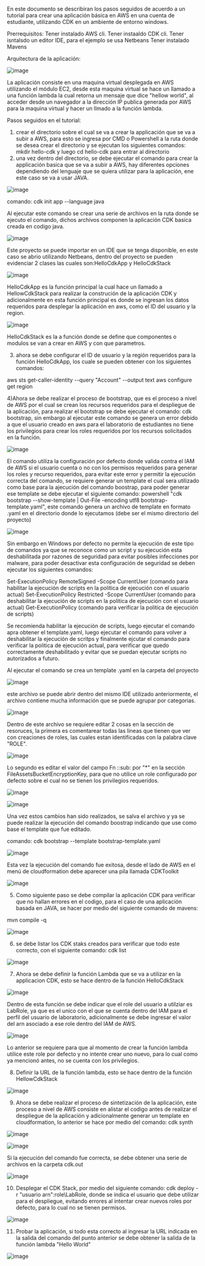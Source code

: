 En este documento se describiran los pasos seguidos de acuerdo a un tutorial para crear una aplicación básica en AWS en una cuenta de estudiante, utilizando CDK en un ambiente de entorno windows.

Prerrequisitos:
Tener instalado AWS cli.
Tener instaaldo CDK cli.
Tener isntalsdo un editor IDE, para el ejemplo se usa Netbeans
Tener instalado Mavens

Arquitectura de la aplicación:

![image](https://github.com/user-attachments/assets/ebf8ccb4-6910-42bc-a4c2-de2ec6f10272)

La aplicación consiste en una maquina virtual desplegada en AWS utilizando el módulo EC2, desde esta maquina virtual se hace un llamado a una función lambda la cual retorna un mensaje que dice "hellow world", al acceder desde un navegador a la dirección IP publica generada por AWS para la maquina virtual y hacer un llmado a la función lambda.

Pasos seguidos en el tutorial:
1) crear el directorio sobre el cual se va a crear la applicación que se va a subir a AWS, para esto se ingresa por CMD o Powershell a la ruta donde se desea crear el directorio y se ejecutan los siguientes comandos:
   mkdir hello-cdk y luego cd hello-cdk para entrar al directorio
2) una vez dentro del directorio, se debe ejecutar el comando para crear la applicación basica que se va a subir a AWS, hay diferentes opciones dependiendo del lenguaje que se quiera utilizar para la aplicación, ene este caso se va a usar JAVA.

![image](https://github.com/user-attachments/assets/9bcb57ec-f074-4e0c-9cf0-f480e5184127)

comando: cdk init app --language java

Al ejecutar este comando se crear una serie de archivos en la ruta donde se ejecuto el comando, dichos archivos componen la aplicación CDK basica creada en codigo java.

![image](https://github.com/user-attachments/assets/754336f6-cc6b-4aac-a346-ee31610ae20d)


Este proyecto se puede importar en un IDE que se tenga disponible, en este caso se abrio utilizando Netbeans, dentro del proyecto se pueden evidenciar 2 clases las cuales son:HelloCdkApp y HelloCdkStack

![image](https://github.com/user-attachments/assets/179c2706-fec2-4538-899d-dd95f3e2de53)

HelloCdkApp es la función principal la cual hace un llamado a HellowCdkStack para realizar la construción de la aplicación CDK y adicionalmente en esta función principal es donde se ingresan los datos requeridos para desplegar la aplicación en aws, como el ID del usuario y la region.

![image](https://github.com/user-attachments/assets/955cedca-acd1-4add-9157-0960d29444c6)

HelloCdkStack es la a función donde se define que componentes o modulos se van a crear en AWS y con que parametros.

3) ahora se debe configurar el ID de usuario y la región requeridos para la función HelloCdkApp, los cuale se pueden obtener con los siguientes comandos:

aws sts get-caller-identity --query "Account" --output text
aws configure get region

4)Ahora se debe realizar el proceso de bootstrap, que es el proceso a nivel de AWS por el cual se crean los recursos requeridos para el despliegue de la aplicación, para realizar el bootstrap se debe ejecutar el comando: cdk bootstrap, sin embargo al ejecutar este comando se genera un error debido a que el usuario creado en aws para el laboratorio de estudiantes no tiene los privilegios para crear los roles requeridos por los recursos solicitados en la función.

![image](https://github.com/user-attachments/assets/d2a82b8e-ebd9-49ad-80d7-dbedeca5ea1f)

El comando utiliza la configuración por defecto donde valida contra el IAM de AWS si el usuario cuenta o no con los permisos requeridos para generar los roles y recurso requeridos, para evitar este error y permitir la ejecución correcta del comando, se requiere generar un template el cual sera utilizado como base para la ajecución del comando boostrap, para poder generar ese template se debe ejecutar el siguiente comando: powershell "cdk bootstrap --show-template | Out-File -encoding utf8 bootstrap-template.yaml", este comando genera un archivo de template en formato .yaml en el directorio donde lo ejecutamos (debe ser el mismo directorio del proyecto)

![image](https://github.com/user-attachments/assets/5a86b3e6-e906-4090-a5b9-781b27f3aacc)

Sin embargo en Windows por defecto no permite la ejecución de este tipo de comandos ya que se reconoce como un script y su ejecución esta deshabilitada por razones de seguridad para evitar posibles infecciones por malware, para poder desactivar esta configuración de seguridad se deben ejecutar los siguientes comandos:

Set-ExecutionPolicy RemoteSigned -Scope CurrentUser (comando para habilitar la ejecución de scripts en la politica de ejecución con el usuario actual)
Set-ExecutionPolicy Restricted -Scope CurrentUser (comando para deshabilitar la ejecución de scripts en la politica de ejecución con el usuario actual)
Get-ExecutionPolicy (comando para verificar la politica de ejecución de scripts)

Se recomienda habilitar la ejecución de scripts, luego ejecutar el comando apra obtener el template.yaml, luego ejecutar el comando para volver a deshabilitar la ejecución de scritps y finalmente ejcutar el comando para verificar la politica de ejecución actual, para verificar que quedo correctamente deshabilitado y evitar que se puedan ejecutar scripts no autorizados a futuro.

Al ejecutar el comando se crea un template .yaml en la carpeta del proyecto

![image](https://github.com/user-attachments/assets/0f2b1e05-b44f-420a-b25f-40fea60155ab)

este archivo se puede abrir dentro del mismo IDE utilizado anteriormente, el archivo contiene mucha información que se puede agrupar por categorias.

![image](https://github.com/user-attachments/assets/e8b5487b-37b5-464b-a6de-22508e51b135)

Dentro de este archivo se requiere editar  2 cosas en la sección de resoruces, la primera es comentarear todas las lineas que tienen que ver con creaciones de roles, las cuales estan identificadas con la palabra clave "ROLE".

![image](https://github.com/user-attachments/assets/c71704f8-f5e9-47af-95fe-b844cb6b5722)

Lo segundo es editar el valor del campo Fn ::sub: por "*" en la sección FileAssetsBucketEncryptionKey, para que no utilice un role configurado por defecto sobre el cual no se tienen los privilegios requeridos.

![image](https://github.com/user-attachments/assets/c4ada224-df59-4dfe-a66e-b72d191205c9)

![image](https://github.com/user-attachments/assets/144d2eed-f1db-4629-97be-67119e7688de)

Una vez estos cambios han sido realizados, se salva el archivo y ya se puede realizar la ejecución del comando boostrap indicando que use como base el template que fue editado.

comando: cdk bootstrap --template bootstrap-template.yaml

![image](https://github.com/user-attachments/assets/a1c24add-008e-465a-90c8-1c32df3e8627)

Esta vez la ejecución del comando fue exitosa, desde el lado de AWS en el menú de cloudformation debe aparecer una pila llamada CDKToolkit

![image](https://github.com/user-attachments/assets/fc14d44d-d66b-4a12-90cd-cacc167b3867)

5) Como siguiente paso se debe compilar la aplicación CDK para verificar que no hallan errores en el codigo, para el caso de una aplicación basada en JAVA, se hacer por medio del siguiente comando de mavens:

mvn compile -q

![image](https://github.com/user-attachments/assets/4a4f561f-1ad9-4d94-ba26-d1729f1b9d67)

6) se debe listar los CDK staks creados para verificar que todo este correcto, con el siguiente comando: cdk list

![image](https://github.com/user-attachments/assets/b3cfc91e-8f48-4091-b725-709e3e5eaed8)

7) Ahora se debe definir la función Lambda que se va a utilizar en la applicacion CDK, esto se hace dentro de la función HelloCdkStack

![image](https://github.com/user-attachments/assets/4b673b7a-63e8-4ea1-8e53-1bcac1999c55)

Dentro de esta función se debe indicar que el role del usuario a utilziar es LabRole, ya que es el unico con el que se cuenta dentro del IAM para el perfil del usuario de laboratorio, adicionalmente se debe ingresar el valor del arn asociado a ese role dentro del IAM de AWS.

![image](https://github.com/user-attachments/assets/2b985621-a622-43ec-ac2f-554dac63e17f)

Lo anterior se requiere para que al momento de crear la función lambda utilice este role por defecto y no intente crear uno nuevo, para lo cual como ya mencionó antes, no se cuenta con los privilegios.

8) Definir la URL de la función lambda, esto se hace dentro de la función HellowCdkStack

![image](https://github.com/user-attachments/assets/a92a3f6f-3c7a-4ca5-9901-23cf86ecfa92)

9) Ahora se debe realizar el proceso de sintetización de la aplicación, este proceso a nivel de AWS consiste en alistar el codigo antes de realizar el despliegue de la aplicación y adicionalmente generar un template en cloudformation, lo anterior se hace por medio del comando: cdk synth

![image](https://github.com/user-attachments/assets/4094902a-dacf-4baa-b6d5-f812689bb2c2)

![image](https://github.com/user-attachments/assets/55699d98-4807-4ea4-ad82-97591cb1368e)


Si la ejecución del comando fue correcta, se debe obtener una serie de archivos en la carpeta cdk.out

![image](https://github.com/user-attachments/assets/11fb2b47-0d0e-4b58-abc3-4b676ac9c4a1)

10) Desplegar el CDK Stack, por medio del siguiente comando: cdk deploy -r "usuario arn":role\LabRole, donde se indica el usuario que debe utilizar para el despliegue, evitando errores al intentar crear nuevos roles por defecto, para lo cual no se tienen permisos.

![image](https://github.com/user-attachments/assets/da16a619-a893-4d54-afa8-9e5df4ca40b0)

11) Probar la aplicación, si todo esta correcto al ingresar la URL indicada en la salida del comando del punto anterior se debe obtener la salida de la función lambda "Hello World"

![image](https://github.com/user-attachments/assets/7ed01665-0020-4c01-8917-c8b32a56fbd6)

